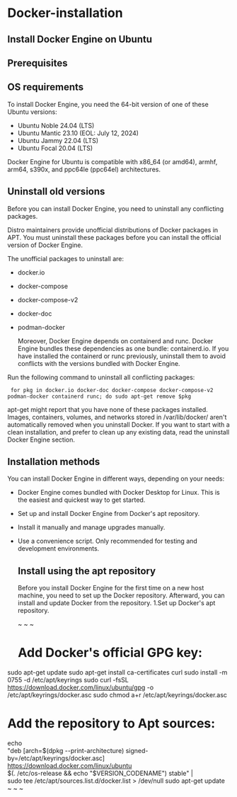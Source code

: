 # Docker-installation
## Install Docker Engine on Ubuntu
## Prerequisites
## OS requirements

To install Docker Engine, you need the 64-bit version of one of these Ubuntu versions:

* Ubuntu Noble 24.04 (LTS)
* Ubuntu Mantic 23.10 (EOL: July 12, 2024)
* Ubuntu Jammy 22.04 (LTS)
* Ubuntu Focal 20.04 (LTS)

Docker Engine for Ubuntu is compatible with x86_64 (or amd64), armhf, arm64, s390x, and ppc64le (ppc64el) architectures.

## Uninstall old versions
Before you can install Docker Engine, you need to uninstall any conflicting packages.

Distro maintainers provide unofficial distributions of Docker packages in APT. You must uninstall these packages before you can install the official version of Docker Engine.

The unofficial packages to uninstall are:
* docker.io
* docker-compose
* docker-compose-v2
* docker-doc
* podman-docker

  Moreover, Docker Engine depends on containerd and runc. Docker Engine bundles these dependencies as one bundle: containerd.io. If you have installed the containerd or runc previously, uninstall them to avoid conflicts with the versions bundled with Docker Engine.
  

Run the following command to uninstall all conflicting packages:
~~~
 for pkg in docker.io docker-doc docker-compose docker-compose-v2 podman-docker containerd runc; do sudo apt-get remove $pkg
~~~

apt-get might report that you have none of these packages installed.
Images, containers, volumes, and networks stored in /var/lib/docker/ aren't automatically removed when you uninstall Docker. If you want to start with a clean installation, and prefer to clean up any existing data, read the uninstall Docker Engine section.


## Installation methods

You can install Docker Engine in different ways, depending on your needs:

* Docker Engine comes bundled with Docker Desktop for Linux. This is the easiest and quickest way to get started.

* Set up and install Docker Engine from Docker's apt repository.

* Install it manually and manage upgrades manually.

* Use a convenience script. Only recommended for testing and development environments.

  ## Install using the apt repository

  Before you install Docker Engine for the first time on a new host machine, you need to set up the Docker repository. Afterward, you can install and update Docker from the repository.
  1.Set up Docker's apt repository.

  ~ ~ ~
  # Add Docker's official GPG key:
sudo apt-get update
sudo apt-get install ca-certificates curl
sudo install -m 0755 -d /etc/apt/keyrings
sudo curl -fsSL https://download.docker.com/linux/ubuntu/gpg -o /etc/apt/keyrings/docker.asc
sudo chmod a+r /etc/apt/keyrings/docker.asc

# Add the repository to Apt sources:
echo \
  "deb [arch=$(dpkg --print-architecture) signed-by=/etc/apt/keyrings/docker.asc] https://download.docker.com/linux/ubuntu \
  $(. /etc/os-release && echo "$VERSION_CODENAME") stable" | \
  sudo tee /etc/apt/sources.list.d/docker.list > /dev/null
sudo apt-get update
~ ~ ~


  
